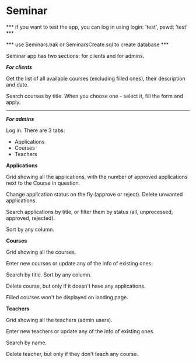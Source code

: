 # Seminar
*** if you want to test the app, you can log in using login: 'test', pswd: 'test' ***

*** use Seminars.bak or SeminarsCreate.sql to create database ***

Seminar app has two sections: for clients and for admins.

<b><i>For clients</i></b>

Get the list of all available courses (excluding filled ones), their description and date. 

Search courses by title. 
When you choose one - select it, fill the form and apply.
<hr/>
<b><i>For admins</i></b>

Log in.
There are 3 tabs:
  - Applications
  - Courses
  - Teachers
  
<b>Applications</b>

Grid showing all the applications, with the number of approved applications next to the Course in question. 

Change application status on the fly (approve or reject). Delete unwanted applications.

Search applications by title, or filter them by status (all, unprocessed, approved, rejected).

Sort by any column.

<b>Courses</b>
  
Grid showing all the courses.

Enter new courses or update any of the info of existing ones.

Search by title. Sort by any column.

Delete course, but only if it doesn't have any applications.

Filled courses won't be displayed on landing page.

<b>Teachers</b>
  
Grid showing all the teachers (admin users).

Enter new teachers or update any of the info of existing ones.

Search by name.

Delete teacher, but only if they don't teach any course.

